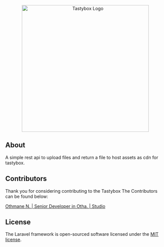 <p align="center"><a href="https://tastybox.io" target="_blank"><img src="https://svgshare.com/i/rS8.svg" width="400" alt="Tastybox Logo"></a></p>


## About

A simple rest api to upload files and return a file to host assets as cdn for tastybox.


## Contributors

Thank you for considering contributing to the Tastybox The Contributors can be found below:

[Othmane N. | Senior Developer in Otha. | Studio](https://otha.studio)


## License

The Laravel framework is open-sourced software licensed under the [MIT license](https://opensource.org/licenses/MIT).
